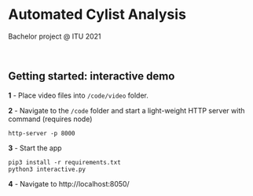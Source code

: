 # Automated Cylist Analysis
Bachelor project @ ITU 2021

&nbsp;

## Getting started: interactive demo

**1** - Place video files into `/code/video` folder.

**2** - Navigate to the `/code` folder and start a light-weight HTTP server with command (requires node)

```
http-server -p 8000
```

**3** - Start the app

```
pip3 install -r requirements.txt
python3 interactive.py
```

**4** - Navigate to http://localhost:8050/
